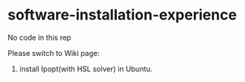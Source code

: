 # software-installation-experience

No code in this rep

Please switch to Wiki page:

1. install Ipopt(with HSL solver) in Ubuntu.
